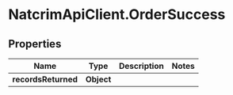 # NatcrimApiClient.OrderSuccess

## Properties

Name | Type | Description | Notes
------------ | ------------- | ------------- | -------------
**recordsReturned** | **Object** |  | 


